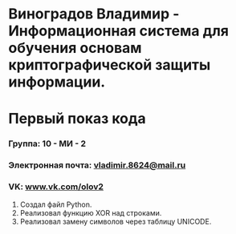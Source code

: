 Виноградов Владимир - Информационная система для обучения основам криптографической защиты информации.
==================================
Первый показ кода
==================================

### Группа: 10 - МИ - 2

### Электронная почта: vladimir.8624@mail.ru

### VK: www.vk.com/olov2

1. Создал файл Python.
2. Реализовал функцию XOR над строками.
3. Реализовал замену символов через таблицу UNICODE.
